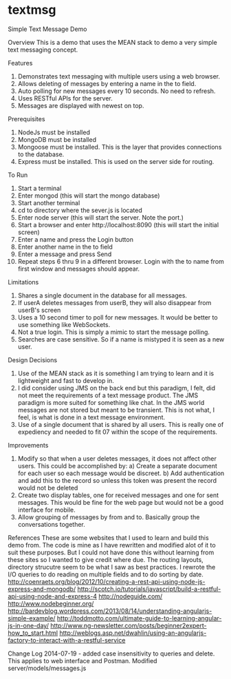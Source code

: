 textmsg
=======

Simple Text Message Demo

Overview
This is a demo that uses the MEAN stack to demo a very simple text messaging concept.

Features
1) Demonstrates text messaging with multiple users using a web browser.
2) Allows deleting of messages by entering a name in the to field.
3) Auto polling for new messages every 10 seconds.  No need to refresh.
4) Uses RESTful APIs for the server.
5) Messages are displayed with newest on top.


Prerequisites
1) NodeJs must be installed
2) MongoDB must be installed
3) Mongoose must be installed.  This is the layer that provides connections to the database.
4) Express must be installed.  This is used on the server side for routing.

To Run
1) Start a terminal
2) Enter mongod (this will start the mongo database)
3) Start another terminal
4) cd to directory where the sever.js is located
5) Enter node server (this will start the server.  Note the port.)
6) Start a browser and enter http://localhost:8090 (this will start the initial screen)
7) Enter a name and press the Login button
8) Enter another name in the to field 
9) Enter a message and press Send
10) Repeat steps 6 thru 9 in a different browser.  Login with the to name from first window
    and messages should appear.

Limitations
1) Shares a single document in the database for all messages.
2) If userA deletes messages from userB, they will also disappear from userB's screen
3) Uses a 10 second timer to poll for new messages.  It would be better to use something like WebSockets.
4) Not a true login.  This is simply a mimic to start the message polling.
5) Searches are case sensitive.  So if a name is mistyped it is seen as a new user.

Design Decisions
1) Use of the MEAN stack as it is something I am trying to learn and it is lightweight and fast to develop in.
2) I did consider using JMS on the back end but this paradigm, I felt, did not meet the requirements of a text
   message product.  The JMS paradigm is more suited for something like chat.  In the JMS world messages are not
   stored but meant to be transient.  This is not what, I feel, is what is done in a text message environment.
3) Use of a single document that is shared by all users.  This is really one of expediency and needed to fit 07
   within the scope of the requirements.

Improvements
1) Modify so that when a user deletes messages, it does not affect other users.  This could be accomplished by:
    a) Create a separate document for each user so each message would be discreet.
   	b) Add authentication and add this to the record so unless this token was present the record would not 
   	   be deleted 
2) Create two display tables, one for received messages and one for sent messages.  This would be fine for the 
   web page but would not be a good interface for mobile.
3) Allow grouping of messages by from and to.  Basically group the conversations together.

References
These are some websites that I used to learn and build this demo from.  The code is mine as I have rewritten
and modified alot of it to suit these purposes.  But I could not have done this without learning from these sites
so I wanted to give credit where due.  The routing layouts, directory strucutre seem to be what I saw as best
practices.  I rewrote the I/O queries to do reading on multiple fields and to do sorting by date.
http://coenraets.org/blog/2012/10/creating-a-rest-api-using-node-js-express-and-mongodb/
http://scotch.io/tutorials/javascript/build-a-restful-api-using-node-and-express-4
http://nodeguide.com/
http://www.nodebeginner.org/
http://bardevblog.wordpress.com/2013/08/14/understanding-angularjs-simple-example/
http://toddmotto.com/ultimate-guide-to-learning-angular-js-in-one-day/
http://www.ng-newsletter.com/posts/beginner2expert-how_to_start.html
http://weblogs.asp.net/dwahlin/using-an-angularjs-factory-to-interact-with-a-restful-service

Change Log
2014-07-19 - added case insensitivity to queries and delete.  This applies to web interface and Postman.
Modified server/models/messages.js

